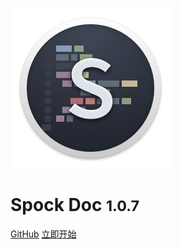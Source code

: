 ![logo](_media/s.png)

# Spock Doc <small>1.0.7</small>

[GitHub](https://github.com/leozhang2018/spock-doc)
[立即开始](%E5%85%A5%E9%97%A8/spock%E4%BB%8B%E7%BB%8D)
